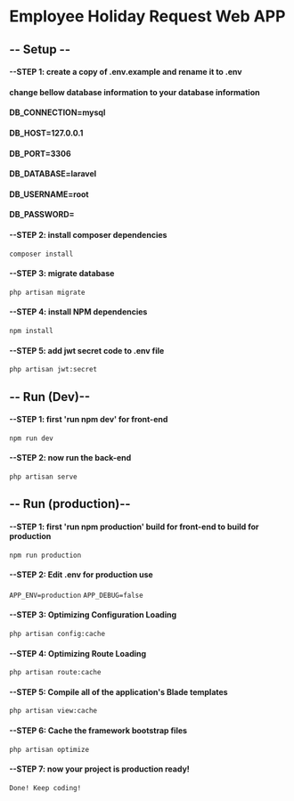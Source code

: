 # Employee Holiday Request Web APP

## -- Setup --
#### --STEP 1: create a copy of .env.example and rename it to .env

#### change bellow database information to your database information
#### DB_CONNECTION=mysql<br />
#### DB_HOST=127.0.0.1<br />
#### DB_PORT=3306<br />
#### DB_DATABASE=laravel<br />
#### DB_USERNAME=root<br />
#### DB_PASSWORD=<br />

#### --STEP 2: install composer dependencies
<code>composer install</code>

#### --STEP 3: migrate database
<code>php artisan migrate</code>

#### --STEP 4: install NPM dependencies
<code>npm install</code>

#### --STEP 5: add jwt secret code to .env file
<code>php artisan jwt:secret</code>


## -- Run (Dev)--
#### --STEP 1: first 'run npm dev' for front-end
<code>npm run dev</code>

#### --STEP 2: now run the back-end
<code>php artisan serve</code>

## -- Run (production)--
#### --STEP 1: first 'run npm production' build for front-end to build for production 
<code>npm run production</code>

#### --STEP 2: Edit .env for production use
<code>APP_ENV=production</code>
<code>APP_DEBUG=false</code>

#### --STEP 3: Optimizing Configuration Loading
<code>php artisan config:cache</code>

#### --STEP 4: Optimizing Route Loading
<code>php artisan route:cache</code>

#### --STEP 5: Compile all of the application's Blade templates
<code>php artisan view:cache</code>

#### --STEP 6: Cache the framework bootstrap files
<code>php artisan optimize</code>

#### --STEP 7: now your project is production ready!
<code>Done! Keep coding!</code>
